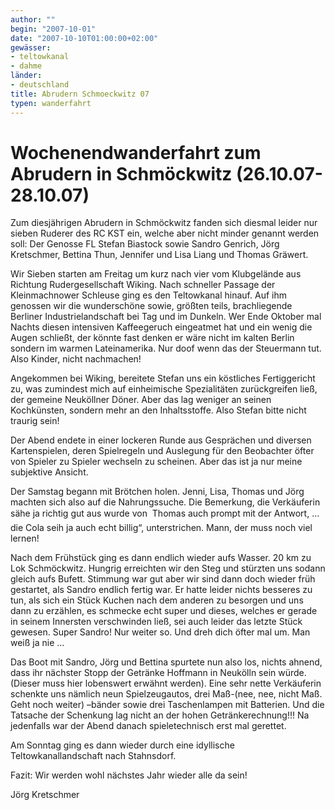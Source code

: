 ```yaml
---
author: ""
begin: "2007-10-01"
date: "2007-10-10T01:00:00+02:00"
gewässer:
- teltowkanal
- dahme
länder: 
- deutschland
title: Abrudern Schmoeckwitz 07
typen: wanderfahrt
---
```





# Wochenendwanderfahrt zum Abrudern in Schmöckwitz (26.10.07-28.10.07)


Zum diesjährigen Abrudern in Schmöckwitz fanden sich diesmal leider nur sieben Ruderer des RC KST ein, welche aber nicht minder genannt werden soll: Der Genosse FL Stefan Biastock sowie Sandro Genrich, Jörg Kretschmer, Bettina Thun, Jennifer und Lisa Liang und Thomas Gräwert.

Wir Sieben starten am Freitag um kurz nach vier vom Klubgelände aus Richtung Rudergesellschaft Wiking. Nach schneller Passage der Kleinmachnower Schleuse ging es den Teltowkanal hinauf. Auf ihm genossen wir die wunderschöne sowie, größten teils, brachliegende Berliner Industrielandschaft bei Tag und im Dunkeln. Wer Ende Oktober mal Nachts diesen intensiven Kaffeegeruch eingeatmet hat und ein wenig die Augen schließt, der könnte fast denken er wäre nicht im kalten Berlin sondern im warmen Lateinamerika. Nur doof wenn das der Steuermann tut. Also Kinder, nicht nachmachen!

Angekommen bei Wiking, bereitete Stefan uns ein köstliches Fertiggericht zu, was zumindest mich auf einheimische Spezialitäten zurückgreifen ließ, der gemeine Neuköllner Döner. Aber das lag weniger an seinen Kochkünsten, sondern mehr an den Inhaltsstoffe. Also Stefan bitte nicht traurig sein!

Der Abend endete in einer lockeren Runde aus Gesprächen und diversen Kartenspielen, deren Spielregeln und Auslegung für den Beobachter öfter von Spieler zu Spieler wechseln zu scheinen. Aber das ist ja nur meine subjektive Ansicht.

Der Samstag begann mit Brötchen holen. Jenni, Lisa, Thomas und Jörg machten sich also auf die Nahrungssuche. Die Bemerkung, die Verkäuferin sähe ja richtig gut aus wurde von  Thomas auch prompt mit der Antwort, ... die Cola seih ja auch echt billig“, unterstrichen. Mann, der muss noch viel lernen!

Nach dem Frühstück ging es dann endlich wieder aufs Wasser. 20 km zu Lok Schmöckwitz. Hungrig erreichten wir den Steg und stürzten uns sodann gleich aufs Bufett. Stimmung war gut aber wir sind dann doch wieder früh gestartet, als Sandro endlich fertig war. Er hatte leider nichts besseres zu tun, als sich ein Stück Kuchen nach dem anderen zu besorgen und uns dann zu erzählen, es schmecke echt super und dieses, welches er gerade in seinem Innersten verschwinden ließ, sei auch leider das letzte Stück gewesen. Super Sandro! Nur weiter so. Und dreh dich öfter mal um. Man weiß ja nie ...

Das Boot mit Sandro, Jörg und Bettina spurtete nun also los, nichts ahnend, dass ihr nächster Stopp der Getränke Hoffmann in Neukölln sein würde. (Dieser muss hier lobenswert erwähnt werden). Eine sehr nette Verkäuferin schenkte uns nämlich neun Spielzeugautos, drei Maß-(nee, nee, nicht Maß. Geht noch weiter) –bänder sowie drei Taschenlampen mit Batterien. Und die Tatsache der Schenkung lag nicht an der hohen Getränkerechnung!!! Na jedenfalls war der Abend danach spieletechnisch erst mal gerettet.

Am Sonntag ging es dann wieder durch eine idyllische Teltowkanallandschaft nach Stahnsdorf.

Fazit: Wir werden wohl nächstes Jahr wieder alle da sein!

Jörg Kretschmer
